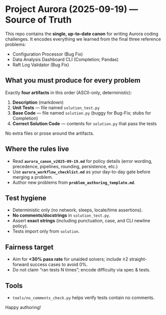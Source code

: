 # Project Aurora (2025-09-19) — Source of Truth

This repo contains the **single, up-to-date canon** for writing Aurora coding challenges. It encodes everything we learned from the final three reference problems:
- Configuration Processor (Bug Fix)
- Data Analysis Dashboard CLI (Completion; Pandas)
- Raft Log Validator (Bug Fix)

## What you must produce for every problem
Exactly **four artifacts** in this order (ASCII-only, deterministic):
1. **Description** (markdown)
2. **Unit Tests** — file named `solution_test.py`
3. **Base Code** — file named `solution.py` (buggy for Bug-Fix; stubs for Completion)
4. **Correct Solution Code** — contents for `solution.py` that pass the tests

No extra files or prose around the artifacts.

## Where the rules live
- Read **`aurora_canon_v2025-09-19.md`** for policy details (error wording, precedence, pipelines, rounding, persistence, etc.)
- Use **`aurora_workflow_checklist.md`** as your day-to-day gate before merging a problem.
- Author new problems from **`problem_authoring_template.md`**.

## Test hygiene
- Deterministic only (no network, sleeps, locale/time assertions).
- **No comments/docstrings** in `solution_test.py`.
- Assert **exact strings** (including punctuation, case, and CLI newline policy).
- Tests import only from `solution`.

## Fairness target
- Aim for **<30% pass rate** for unaided solvers; include ≥2 straight-forward success cases to avoid 0%.
- Do not claim “ran tests N times”; encode difficulty via spec & tests.

## Tools
- `tools/no_comments_check.py` helps verify tests contain no comments.

Happy authoring!
